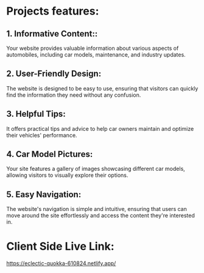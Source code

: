 # Projects features:
## 1. Informative Content:: 
Your website provides valuable information about various aspects of automobiles, including car models, maintenance, and industry updates.
## 2. User-Friendly Design: 
The website is designed to be easy to use, ensuring that visitors can quickly find the information they need without any confusion.
## 3. Helpful Tips: 
It offers practical tips and advice to help car owners maintain and optimize their vehicles' performance.
## 4. Car Model Pictures: 
Your site features a gallery of images showcasing different car models, allowing visitors to visually explore their options.
## 5. Easy Navigation: 
The website's navigation is simple and intuitive, ensuring that users can move around the site effortlessly and access the content they're interested in.


# Client Side Live Link:
https://eclectic-quokka-610824.netlify.app/

